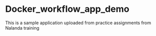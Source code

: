 # Docker_workflow_app_demo
This is a sample application uploaded from practice assignments from Nalanda training
